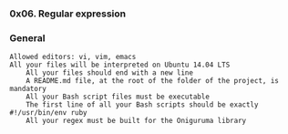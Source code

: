 ### 0x06. Regular expression

### General

	Allowed editors: vi, vim, emacs
	All your files will be interpreted on Ubuntu 14.04 LTS
    	All your files should end with a new line
    	A README.md file, at the root of the folder of the project, is mandatory
    	All your Bash script files must be executable
    	The first line of all your Bash scripts should be exactly #!/usr/bin/env ruby
    	All your regex must be built for the Oniguruma library
